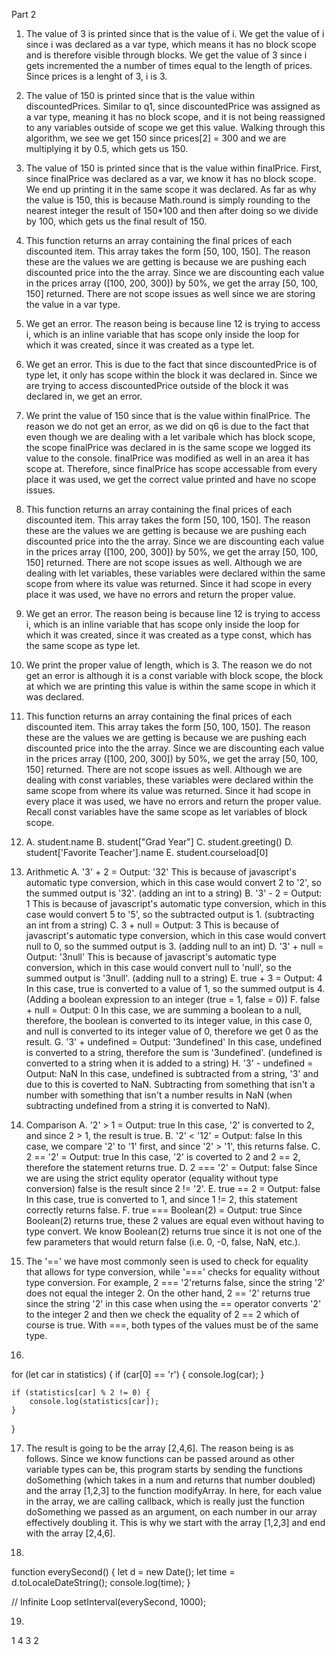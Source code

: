 Part 2
1. The value of 3 is printed since that is the value of i. We get the value of i
since i was declared as a var type, which means it has no block scope and is 
therefore visible through blocks. We get the value of 3 since i gets incremented
the a number of times equal to the length of prices. Since prices is a lenght of
3, i is 3.
2. The value of 150 is printed since that is the value within discountedPrices.
Similar to q1, since discountedPrice was assigned as a var type, meaning it has 
no block scope, and it is not being reassigned to any variables outside of scope
we get this value. Walking through this algorithm, we see we get 150 since 
prices[2] = 300 and we are multiplying it by 0.5, which gets us 150.
3. The value of 150 is printed since that is the value within finalPrice. First,
since finalPrice was declared as a var, we know it has no block scope. We end up
printing it in the same scope it was declared. As far as why the value is 150,
this is because Math.round is simply rounding to the nearest integer the result
of 150*100 and then after doing so we divide by 100, which gets us the final 
result of 150.
4. This function returns an array containing the final prices of each discounted
item. This array takes the form [50, 100, 150]. The reason these are the values
we are getting is because we are pushing each discounted price into the the 
array. Since we are discounting each value in the prices array ([100, 200, 300])
by 50%, we get the array [50, 100, 150] returned. There are not scope issues
as well since we are storing the value in a var type.
5. We get an error. The reason being is because line 12 is trying to access i, 
which is an inline variable that has scope only inside the loop for which it was
created, since it was created as a type let. 
6. We get an error. This is due to the fact that since discountedPrice is of
type let, it only has scope within the block it was declared in. Since we are
trying to access discountedPrice outside of the block it was declared in, we 
get an error.
7. We print the value of 150 since that is the value within finalPrice. The 
reason we do not get an error, as we did on q6 is due to the fact that even 
though we are dealing with a let varibale which has block scope, the scope
finalPrice was declared in is the same scope we logged its value to the console.
finalPrice was modified as well in an area it has scope at. Therefore, since 
finalPrice has scope accessable from every place it was used, we get the correct
value printed and have no scope issues.
8. This function returns an array containing the final prices of each discounted
item. This array takes the form [50, 100, 150]. The reason these are the values
we are getting is because we are pushing each discounted price into the the 
array. Since we are discounting each value in the prices array ([100, 200, 300])
by 50%, we get the array [50, 100, 150] returned. There are not scope issues
as well. Although we are dealing with let variables, these variables were 
declared within the same scope from where its value was returned. Since it had
scope in every place it was used, we have no errors and return the proper value.
9. We get an error. The reason being is because line 12 is trying to access i, 
which is an inline variable that has scope only inside the loop for which it was
created, since it was created as a type const, which has the same scope as type
let.
10. We print the proper value of length, which is 3. The reason we do not get an 
error is although it is a const variable with block scope, the block at which 
we are printing this value is within the same scope in which it was declared. 
11. This function returns an array containing the final prices of each discounted
item. This array takes the form [50, 100, 150]. The reason these are the values
we are getting is because we are pushing each discounted price into the the 
array. Since we are discounting each value in the prices array ([100, 200, 300])
by 50%, we get the array [50, 100, 150] returned. There are not scope issues
as well. Although we are dealing with const variables, these variables were 
declared within the same scope from where its value was returned. Since it had
scope in every place it was used, we have no errors and return the proper value.
Recall const variables have the same scope as let variables of block scope.
12. 
    A. student.name
    B. student["Grad Year"]
    C. student.greeting()
    D. student['Favorite Teacher'].name
    E. student.courseload[0]

13. Arithmetic 
    A. '3' + 2 = Output: '32' 
    This is because of javascript's automatic type conversion, which in this 
    case would convert 2 to '2', so the summed output is '32'. (adding an int
    to a string)
    B. '3' - 2 = Output: 1
    This is because of javascript's automatic type conversion, which in this
    case would convert 5 to '5', so the subtracted output is 1. (subtracting an
    int from a string)
    C. 3 + null = Output: 3
    This is because of javascript's automatic type conversion, which in this 
    case would convert null to 0, so the summed output is 3. (adding null to an
    int)
    D. '3' + null = Output: '3null'
    This is because of javascript's automatic type conversion, which in this 
    case would convert null to 'null', so the summed output is '3null'. (adding
    null to a string)
    E. true + 3 = Output: 4
    In this case, true is converted to a value of 1, so the summed output is 4.
    (Adding a boolean expression to an integer (true = 1, false = 0))
    F. false + null = Output: 0 
    In this case, we are summing a boolean to a null, therefore, the boolean is
    converted to its integer value, in this case 0, and null is converted to its
    integer value of 0, therefore we get 0 as the result.
    G. '3' + undefined = Output: '3undefined'
    In this case, undefined is converted to a string, therefore the sum is 
    '3undefined'. (undefined is converted to a string when it is added to a
    string)
    H. '3' - undefined = Output: NaN
    In this case, undefined is subtracted from a string, '3' and due to this
    is coverted to NaN. Subtracting from something that isn't a number with 
    something that isn't a number results in NaN (when subtracting undefined 
    from a string it is converted to NaN).

14. Comparison
    A. '2' > 1 = Output: true
    In this case, '2' is converted to 2, and since 2 > 1, the result is true.
    B. '2' < '12' = Output: false
    In this case, we compare '2' to '1' first, and since '2' > '1', this returns
    false.
    C. 2 == '2' = Output: true
    In this case, '2' is coverted to 2 and 2 == 2, therefore the statement 
    returns true.
    D. 2 === '2' = Output: false
    Since we are using the strict equlity operator (equality without type 
    conversion) false is the result since 2 != '2'.
    E. true == 2 = Output: false
    In this case, true is converted to 1, and since 1 != 2, this statement 
    correctly returns false.
    F. true === Boolean(2) = Output: true 
    Since Boolean(2) returns true, these 2 values are equal even without having
    to type convert. We know Boolean(2) returns true since it is not one of the
    few parameters that would return false (i.e. 0, -0, false, NaN, etc.).

15. The '==' we have most commonly seen is used to check for equality that 
allows for type conversion, while '===' checks for equality without type 
conversion. For example, 2 === '2'returns false, since the string '2' does not
equal the integer 2. On the other hand, 2 == '2' returns true since the string
'2' in this case when using the == operator converts '2' to the integer 2 and
then we check the equality of 2 == 2 which of course is true. With ===, both 
types of the values must be of the same type.

16. 
for (let car in statistics) {
    if (car[0] == 'r') {
        console.log(car);
    }
    
    if (statistics[car] % 2 != 0) {
        console.log(statistics[car]);
    }
}

17. The result is going to be the array [2,4,6]. The reason being is as follows.
Since we know functions can be passed around as other variable types can be, 
this program starts by sending the functions doSomething (which takes in a num
and returns that number doubled) and the array [1,2,3] to the function 
modifyArray. In here, for each value in the array, we are calling callback, 
which is really just the function doSomething we passed as an argument, on each
number in our array effectively doubling it. This is why we start with the array
[1,2,3] and end with the array [2,4,6].

18. 
function everySecond() {
    let d = new Date();
    let time = d.toLocaleDateString();
    console.log(time);
}

// Infinite Loop
setInterval(everySecond, 1000);

19. 
1
4
3
2

